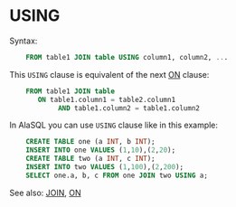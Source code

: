 # USING

Syntax:
```sql
    FROM table1 JOIN table USING column1, column2, ...
```

This ```USING``` clause is equivalent of the next [ON](On) clause:
```sql
    FROM table1 JOIN table 
       ON table1.column1 = table2.column1 
            AND table1.column2 = table1.column2
```

In AlaSQL you can use ```USING``` clause like in this example:

```sql
    CREATE TABLE one (a INT, b INT);
    INSERT INTO one VALUES (1,10),(2,20);
    CREATE TABLE two (a INT, c INT);
    INSERT INTO two VALUES (1,100),(2,200);
    SELECT one.a, b, c FROM one JOIN two USING a;
```

See also: [JOIN](Join), [ON](On)